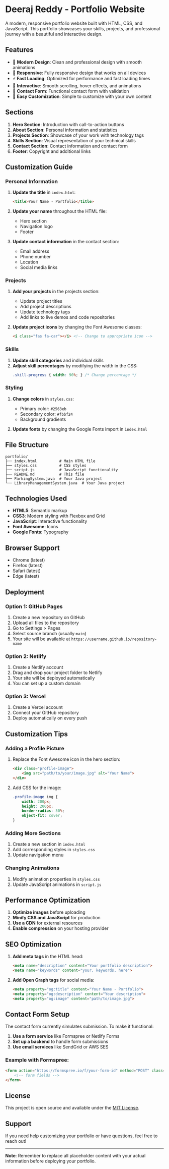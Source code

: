 # Deeraj Reddy - Portfolio Website

A modern, responsive portfolio website built with HTML, CSS, and JavaScript. This portfolio showcases your skills, projects, and professional journey with a beautiful and interactive design.

## Features

- 🎨 **Modern Design**: Clean and professional design with smooth animations
- 📱 **Responsive**: Fully responsive design that works on all devices
- ⚡ **Fast Loading**: Optimized for performance and fast loading times
- 🎯 **Interactive**: Smooth scrolling, hover effects, and animations
- 📧 **Contact Form**: Functional contact form with validation
- 🔧 **Easy Customization**: Simple to customize with your own content

## Sections

1. **Hero Section**: Introduction with call-to-action buttons
2. **About Section**: Personal information and statistics
3. **Projects Section**: Showcase of your work with technology tags
4. **Skills Section**: Visual representation of your technical skills
5. **Contact Section**: Contact information and contact form
6. **Footer**: Copyright and additional links

## Customization Guide

### Personal Information

1. **Update the title** in `index.html`:
   ```html
   <title>Your Name - Portfolio</title>
   ```

2. **Update your name** throughout the HTML file:
   - Hero section
   - Navigation logo
   - Footer

3. **Update contact information** in the contact section:
   - Email address
   - Phone number
   - Location
   - Social media links

### Projects

1. **Add your projects** in the projects section:
   - Update project titles
   - Add project descriptions
   - Update technology tags
   - Add links to live demos and code repositories

2. **Update project icons** by changing the Font Awesome classes:
   ```html
   <i class="fas fa-car"></i> <!-- Change to appropriate icon -->
   ```

### Skills

1. **Update skill categories** and individual skills
2. **Adjust skill percentages** by modifying the width in the CSS:
   ```css
   .skill-progress { width: 90%; } /* Change percentage */
   ```

### Styling

1. **Change colors** in `styles.css`:
   - Primary color: `#2563eb`
   - Secondary color: `#fbbf24`
   - Background gradients

2. **Update fonts** by changing the Google Fonts import in `index.html`

## File Structure

```
portfolio/
├── index.html          # Main HTML file
├── styles.css          # CSS styles
├── script.js           # JavaScript functionality
├── README.md           # This file
├── ParkingSystem.java  # Your Java project
└── LibraryManagementSystem.java  # Your Java project
```

## Technologies Used

- **HTML5**: Semantic markup
- **CSS3**: Modern styling with Flexbox and Grid
- **JavaScript**: Interactive functionality
- **Font Awesome**: Icons
- **Google Fonts**: Typography

## Browser Support

- Chrome (latest)
- Firefox (latest)
- Safari (latest)
- Edge (latest)

## Deployment

### Option 1: GitHub Pages

1. Create a new repository on GitHub
2. Upload all files to the repository
3. Go to Settings > Pages
4. Select source branch (usually `main`)
5. Your site will be available at `https://username.github.io/repository-name`

### Option 2: Netlify

1. Create a Netlify account
2. Drag and drop your project folder to Netlify
3. Your site will be deployed automatically
4. You can set up a custom domain

### Option 3: Vercel

1. Create a Vercel account
2. Connect your GitHub repository
3. Deploy automatically on every push

## Customization Tips

### Adding a Profile Picture

1. Replace the Font Awesome icon in the hero section:
   ```html
   <div class="profile-image">
       <img src="path/to/your/image.jpg" alt="Your Name">
   </div>
   ```

2. Add CSS for the image:
   ```css
   .profile-image img {
       width: 200px;
       height: 200px;
       border-radius: 50%;
       object-fit: cover;
   }
   ```

### Adding More Sections

1. Create a new section in `index.html`
2. Add corresponding styles in `styles.css`
3. Update navigation menu

### Changing Animations

1. Modify animation properties in `styles.css`
2. Update JavaScript animations in `script.js`

## Performance Optimization

1. **Optimize images** before uploading
2. **Minify CSS and JavaScript** for production
3. **Use a CDN** for external resources
4. **Enable compression** on your hosting provider

## SEO Optimization

1. **Add meta tags** in the HTML head:
   ```html
   <meta name="description" content="Your portfolio description">
   <meta name="keywords" content="your, keywords, here">
   ```

2. **Add Open Graph tags** for social media:
   ```html
   <meta property="og:title" content="Your Name - Portfolio">
   <meta property="og:description" content="Your description">
   <meta property="og:image" content="path/to/image.jpg">
   ```

## Contact Form Setup

The contact form currently simulates submission. To make it functional:

1. **Use a form service** like Formspree or Netlify Forms
2. **Set up a backend** to handle form submissions
3. **Use email services** like SendGrid or AWS SES

### Example with Formspree:

```html
<form action="https://formspree.io/f/your-form-id" method="POST" class="contact-form">
    <!-- form fields -->
</form>
```

## License

This project is open source and available under the [MIT License](LICENSE).

## Support

If you need help customizing your portfolio or have questions, feel free to reach out!

---

**Note**: Remember to replace all placeholder content with your actual information before deploying your portfolio. 